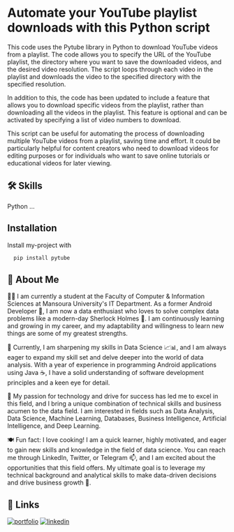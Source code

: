 
# Automate your YouTube playlist downloads with this Python script

This code uses the Pytube library in Python to download YouTube videos from a playlist. The code allows you to specify the URL of the YouTube playlist, the directory where you want to save the downloaded videos, and the desired video resolution. The script loops through each video in the playlist and downloads the video to the specified directory with the specified resolution.

In addition to this, the code has been updated to include a feature that allows you to download specific videos from the playlist, rather than downloading all the videos in the playlist. This feature is optional and can be activated by specifying a list of video numbers to download.

This script can be useful for automating the process of downloading multiple YouTube videos from a playlist, saving time and effort. It could be particularly helpful for content creators who need to download videos for editing purposes or for individuals who want to save online tutorials or educational videos for later viewing.


## 🛠 Skills
Python ...


## Installation

Install my-project with  

```bash
  pip install pytube
```
    

## 🚀 About Me
👨‍🎓 I am currently a student at the Faculty of Computer & Information Sciences at Mansoura University's IT Department. As a former Android Developer 📱, I am now a data enthusiast who loves to solve complex data problems like a modern-day Sherlock Holmes 🔎. I am continuously learning and growing in my career, and my adaptability and willingness to learn new things are some of my greatest strengths.

🌱 Currently, I am sharpening my skills in Data Science 📈📊, and I am always eager to expand my skill set and delve deeper into the world of data analysis. With a year of experience in programming Android applications using Java ☕, I have a solid understanding of software development principles and a keen eye for detail.

🚀 My passion for technology and drive for success has led me to excel in this field, and I bring a unique combination of technical skills and business acumen to the data field. I am interested in fields such as Data Analysis, Data Science, Machine Learning, Databases, Business Intelligence, Artificial Intelligence, and Deep Learning.

🍽️ Fun fact: I love cooking! I am a quick learner, highly motivated, and eager to gain new skills and knowledge in the field of data science. You can reach me through LinkedIn, Twitter, or Telegram 📫, and I am excited about the opportunities that this field offers. My ultimate goal is to leverage my technical background and analytical skills to make data-driven decisions and drive business growth 🚀.



## 🔗 Links
[![portfolio](https://img.shields.io/badge/my_portfolio-000?style=for-the-badge&logo=ko-fi&logoColor=white)](https://github.com/AMF10)
[![linkedin](https://img.shields.io/badge/linkedin-0A66C2?style=for-the-badge&logo=linkedin&logoColor=white)](https://www.linkedin.com/in/abdelrahmanfaheem/)
 

